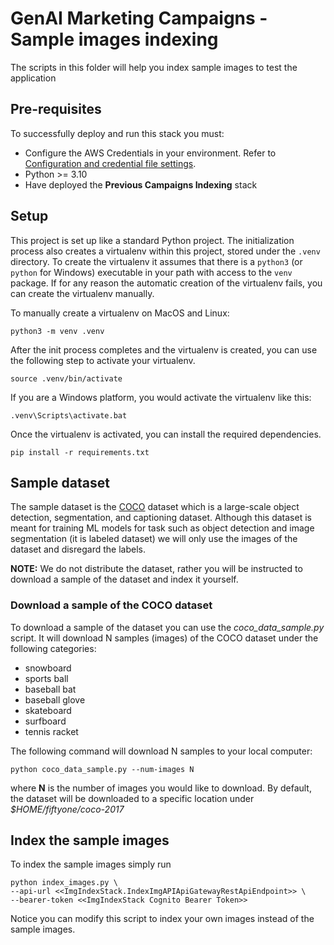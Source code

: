 # GenAI Marketing Campaigns - Sample images indexing

The scripts in this folder will help you index sample images to test the application

## Pre-requisites

To successfully deploy and run this stack you must:

* Configure the AWS Credentials in your environment. Refer to [Configuration and credential file settings](https://docs.aws.amazon.com/cli/latest/userguide/cli-configure-files.html).
* Python >= 3.10
* Have deployed the **Previous Campaigns Indexing** stack

## Setup

This project is set up like a standard Python project.  The initialization
process also creates a virtualenv within this project, stored under the `.venv`
directory.  To create the virtualenv it assumes that there is a `python3`
(or `python` for Windows) executable in your path with access to the `venv`
package. If for any reason the automatic creation of the virtualenv fails,
you can create the virtualenv manually.

To manually create a virtualenv on MacOS and Linux:

```
python3 -m venv .venv
```

After the init process completes and the virtualenv is created, you can use the following
step to activate your virtualenv.

```
source .venv/bin/activate
```

If you are a Windows platform, you would activate the virtualenv like this:

```
.venv\Scripts\activate.bat
```

Once the virtualenv is activated, you can install the required dependencies.

```
pip install -r requirements.txt
```

## Sample dataset

The sample dataset is the [COCO](https://cocodataset.org/#home) dataset which is a large-scale object detection, segmentation, and captioning dataset. Although this dataset is meant for training ML models for task such as object detection and image segmentation (it is labeled dataset) we will only use the images of the dataset and disregard the labels.

**NOTE:** We do not distribute the dataset, rather you will be instructed to download a sample of the dataset and index it yourself.

### Download a sample of the COCO dataset

To download a sample of the dataset you can use the *coco_data_sample.py* script. It will download N samples (images) of the COCO dataset under the following categories:

* snowboard 
* sports ball
* baseball bat
* baseball glove
* skateboard
* surfboard
* tennis racket

The following command will download N samples to your local computer:

```
python coco_data_sample.py --num-images N
```

where **N** is the number of images you would like to download. By default, the dataset will be downloaded to a specific location under *$HOME/fiftyone/coco-2017*


## Index the sample images

To index the sample images simply run

```
python index_images.py \
--api-url <<ImgIndexStack.IndexImgAPIApiGatewayRestApiEndpoint>> \
--bearer-token <<ImgIndexStack Cognito Bearer Token>>
```

Notice you can modify this script to index your own images instead of the sample images.


